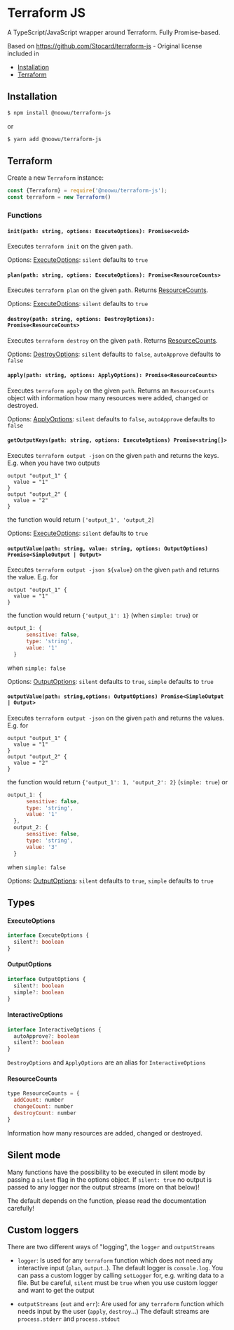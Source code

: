 # Terraform JS 

A TypeScript/JavaScript wrapper around Terraform. Fully Promise-based.

Based on https://github.com/Stocard/terraform-js - Original license included in 

* [Installation](#installation)
* [Terraform](#terraform)

## Installation

```sh
$ npm install @noowu/terraform-js
```
or

```sh
$ yarn add @noowu/terraform-js
```

## Terraform

Create a new `Terraform` instance:
```js
const {Terraform} = require('@noowu/terraform-js');
const terraform = new Terraform()
```

### Functions

#### `init(path: string, options: ExecuteOptions): Promise<void>`

Executes `terraform init` on the given `path`.

Options: [ExecuteOptions](#ExecuteOptions): `silent` defaults to `true`

#### `plan(path: string, options: ExecuteOptions): Promise<ResourceCounts>`

Executes `terraform plan` on the given `path`. Returns [ResourceCounts](#ResourceCounts).

Options: [ExecuteOptions](#ExecuteOptions): `silent` defaults to `true`

#### `destroy(path: string, options: DestroyOptions): Promise<ResourceCounts>`
Executes `terraform destroy` on the given `path`. Returns [ResourceCounts](#ResourceCounts).

Options: [DestroyOptions](#InteractiveOptions): `silent` defaults to `false`, `autoApprove` defaults to `false`

#### `apply(path: string, options: ApplyOptions): Promise<ResourceCounts>`

Executes `terraform apply` on the given `path`. Returns an `ResourceCounts` object with information how many resources were added, changed or destroyed.

Options: [ApplyOptions](#InteractiveOptions): `silent` defaults to `false`, `autoApprove` defaults to `false`

#### `getOutputKeys(path: string, options: ExecuteOptions) Promise<string[]>`

Executes `terraform output -json` on the given `path` and returns the keys. E.g. when you have two outputs 
  ```hcl
  output "output_1" {
    value = "1"
  }
  output "output_2" {
    value = "2"
  }
  ```

  the function would return `['output_1', 'output_2]`
  
Options: [ExecuteOptions](#ExecuteOptions): `silent` defaults to `true`

#### `outputValue(path: string, value: string, options: OutputOptions) Promise<SimpleOutput | Output>`

Executes `terraform output -json ${value}` on the given `path` and returns the value. E.g. for
  ```hcl
  output "output_1" {
    value = "1"
  }
  ```

  the function would return `{'output_1': 1}` (when `simple: true`) or 

  ```js
  output_1: {
        sensitive: false,
        type: 'string',
        value: '1'
    }
  ```
  when `simple: false`

Options: [OutputOptions](#OutputOptions): `silent` defaults to `true`, `simple` defaults to `true`

#### `outputValue(path: string,options: OutputOptions) Promise<SimpleOutput | Output>`

Executes `terraform output -json` on the given `path` and returns the values. E.g. for
  ```hcl
  output "output_1" {
    value = "1"
  }
  output "output_2" {
    value = "2"
  }
  ```

  the function would return `{'output_1': 1, 'output_2': 2}` (`simple: true`) or 

  ```js
  output_1: {
        sensitive: false,
        type: 'string',
        value: '1'
    },
    output_2: {
        sensitive: false,
        type: 'string',
        value: '3'
    }
  ```

  when `simple: false`

Options: [OutputOptions](#OutputOptions): `silent` defaults to `true`, `simple` defaults to `true`

## Types

#### ExecuteOptions

```ts
interface ExecuteOptions {
  silent?: boolean
}
```

#### OutputOptions

```ts
interface OutputOptions {
  silent?: boolean
  simple?: boolean
}
```


#### InteractiveOptions

```ts
interface InteractiveOptions {
  autoApprove?: boolean
  silent?: boolean
}
```
`DestroyOptions` and `ApplyOptions` are an alias for `InteractiveOptions`

#### ResourceCounts
```js
type ResourceCounts = {
  addCount: number
  changeCount: number
  destroyCount: number
}
```
Information how many resources are added, changed or destroyed. 

## Silent mode

Many functions have the possibility to be executed in silent mode by passing a `silent` flag in the options object. If `silent: true` no output is passed to any logger nor the output streams (more on that below)! 

The default depends on the function, please read the documentation carefully!

## Custom loggers

There are two different ways of "logging", the `logger` and `outputStreams`

* `logger`: Is used for any `terraform` function which does not need any interactive input (`plan`, `output`..). The default logger is `console.log`. You can pass a custom logger by calling `setLogger` for, e.g. writing data to a file. But be careful, `silent` must be `true` when you use custom logger and want to get the output

* `outputStreams` (`out` and `err`): Are used for any `terraform` function which needs input by the user (`apply`, `destroy`...) The default streams are `process.stderr` and `process.stdout`
